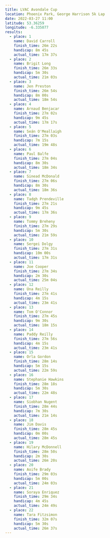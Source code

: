 ```yaml
---
title: LVAC Avondale Cup
location: Phoenix Park, George Harrison 5k Lap
date: 2022-03-27 11:00
latitude: 53.36259
longitude: -6.335077
results:
  - place: 1
    name: David Carroll
    finish_time: 26m 22s
    handicap: 8m 45s
    actual_time: 17m 37s
  - place: 2
    name: Brigit Long
    finish_time: 26m 33s
    handicap: 5m 30s
    actual_time: 21m 03s
  - place: 3
    name: Jen Preston
    finish_time: 26m 54s
    handicap: 8m 00s
    actual_time: 18m 54s
  - place: 4
    name: Arnaud Benjacar
    finish_time: 27m 02s
    handicap: 9m 45s
    actual_time: 17m 17s
  - place: 5
    name: Seán O'Meallaigh
    finish_time: 27m 03s
    handicap: 7m 15s
    actual_time: 19m 48s
  - place: 6
    name: Paul Balfe
    finish_time: 27m 04s
    handicap: 8m 30s
    actual_time: 18m 34s
  - place: 7
    name: Sinead McDonald
    finish_time: 27m 06s
    handicap: 8m 30s
    actual_time: 18m 36s
  - place: 8
    name: Tadgh Prendeville
    finish_time: 27m 21s
    handicap: 9m 45s
    actual_time: 17m 36s
  - place: 9
    name: Tommy Breheny
    finish_time: 27m 29s
    handicap: 5m 30s
    actual_time: 21m 59s
  - place: 10
    name: Sergei Dolgy
    finish_time: 27m 31s
    handicap: 10m 00s
    actual_time: 17m 31s
  - place: 11
    name: Joe Cooper
    finish_time: 27m 34s
    handicap: 2m 30s
    actual_time: 25m 04s
  - place: 12
    name: Úna Reilly
    finish_time: 27m 41s
    handicap: 4m 15s
    actual_time: 23m 41s
  - place: 13
    name: Tom O'Connor
    finish_time: 27m 45s
    handicap: 9m 30s
    actual_time: 18m 15s
  - place: 14
    name: Paddy Reilly
    finish_time: 27m 56s
    handicap: 4m 15s
    actual_time: 23m 41s
  - place: 15
    name: Orla Gordon
    finish_time: 28m 14s
    handicap: 5m 15s
    actual_time: 22m 59s
  - place: 16
    name: Stephanie Hawkins
    finish_time: 28m 18s
    handicap: 5m 30s
    actual_time: 22m 48s
  - place: 17
    name: Siobhan Nugent
    finish_time: 28m 44s
    handicap: 7m 30s
    actual_time: 21m 14s
  - place: 18
    name: Jim Davis
    finish_time: 28m 45s
    handicap: 0m 00s
    actual_time: 28m 45s
  - place: 19
    name: Hilary McDonnell
    finish_time: 28m 50s
    handicap: 2m 30s
    actual_time: 26m 20s
  - place: 20
    name: Aoife Brady
    finish_time: 29m 03s
    handicap: 5m 00s
    actual_time: 24m 03s
  - place: 21
    name: Soraya Enriquez
    finish_time: 29m 34s
    handicap: 4m 45s
    actual_time: 24m 49s
  - place: 22
    name: Tara Fitzsimon
    finish_time: 32m 07s
    handicap: 5m 30s
    actual_time: 26m 37s
---
```

